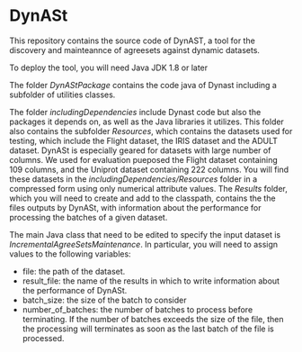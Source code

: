 # DynASt
This repository contains the source code of DynAST, a tool for the discovery and mainteannce of agreesets against dynamic datasets.

To deploy the tool, you will need Java JDK 1.8 or later

The folder *DynAStPackage* contains the code java of Dynast including a subfolder of utilities classes.

The folder *includingDependencies* include Dynast code but also the packages it depends on, as well as the Java libraries it utilizes. This folder also contains the subfolder *Resources*, which contains the datasets used for testing, which include the Flight dataset, the IRIS dataset and the ADULT dataset.
DynASt is especially geared for datasets with large number of columns. We used for evaluation pueposed the Flight dataset containing 109 columns, and the Uniprot dataset containing 222 columns. You will find these datasets in the *includingDependencies/Resources* folder in a compressed form using only numerical attribute values. The *Results* folder, which you will need to create and add to the classpath, contains the the files outputs by DynASt, with information about the performance for processing the batches of a given dataset.

The main Java class that need to be edited to specify the input dataset is *IncrementalAgreeSetsMaintenance*. In particular, you will need to assign values to the following variables:
* file: the path of the dataset. 
* result_file: the name of the results in which to write information about the performance of DynASt. 
* batch_size: the size of the batch to consider
* number_of_batches: the number of batches to process before terminating. If the number of batches exceeds the size of the file, then the processing will terminates as soon as the last batch of the file is processed.





